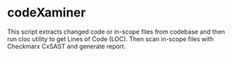 # codeXaminer
This script extracts changed code or in-scope files from codebase and then run cloc utility to get Lines of Code (LOC). Then scan in-scope files with Checkmarx CxSAST and generate report.
